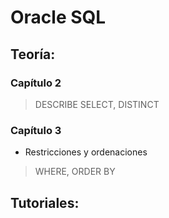 # Oracle SQL

## Teoría:

### Capítulo 2
 > DESCRIBE
 > SELECT, DISTINCT
### Capítulo 3

 - Restricciones y ordenaciones
  > WHERE, ORDER BY

## Tutoriales: